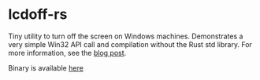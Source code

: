 # lcdoff-rs

Tiny utility to turn off the screen on Windows machines. Demonstrates a very simple Win32 API call and compilation without the Rust std library. For more information, see the [blog post](http://gekkio.fi/blog/2014-10-08-calling-win32-api-with-rust-ffi.html).

Binary is available [here](http://gekkio.fi/files/lcdoff-rs/lcdoff-rs.exe)
